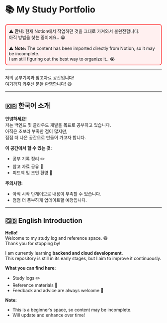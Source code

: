 # 📚 My Study Portfolio  

<div style="border: 2px solid #ff4d4f; background-color: #fff0f0; padding: 10px; border-radius: 8px;">
  ⚠️ <strong>안내:</strong> 현재 Notion에서 작업하던 것을 그대로 가져와서 불완전합니다.<br>
  아직 방법을 찾는 중이에요.. 😭<br><br>
  ⚠️ <strong>Note:</strong> The content has been imported directly from Notion, so it may be incomplete.<br>
  I am still figuring out the best way to organize it.. 😭
</div>

---

저의 공부기록과 참고자료 공간입니다!  
여기까지 와주신 분들 환영합니다! 😄  

---

## 🇰🇷 한국어 소개
**안녕하세요!**  
저는 백엔드 및 클라우드 개발을 목표로 공부하고 있습니다.  
아직은 초보라 부족한 점이 많지만,  
점점 더 나은 공간으로 만들어 가고자 합니다.  

**이 공간에서 할 수 있는 것:**  
- 공부 기록 정리 ✏️  
- 참고 자료 공유 📖  
- 피드백 및 조언 환영 💬  

**주의사항:**  
- 아직 시작 단계이므로 내용이 부족할 수 있습니다.  
- 점점 더 풍부하게 업데이트할 예정입니다.  

---

## 🇬🇧 English Introduction
**Hello!**  
Welcome to my study log and reference space. 😄  
Thank you for stopping by!  

I am currently learning **backend and cloud development**.  
This repository is still in its early stages, but I aim to improve it continuously.  

**What you can find here:**  
- Study logs ✏️  
- Reference materials 📖  
- Feedback and advice are always welcome 💬  

**Note:**  
- This is a beginner’s space, so content may be incomplete.  
- Will update and enhance over time!

